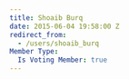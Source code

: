 ```yaml
---
title: Shoaib Burq
date: 2015-06-04 19:58:00 Z
redirect_from:
  - /users/shoaib_burq
Member Type:
  Is Voting Member: true
---
```


